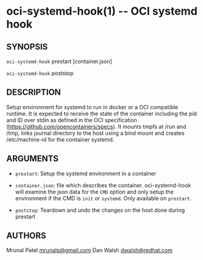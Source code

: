 oci-systemd-hook(1) -- OCI systemd hook
=============================================

## SYNOPSIS

`oci-systemd-hook` prestart [container.json]

`oci-systemd-hook` poststop

## DESCRIPTION

Setup environment for systemd to run in docker or a OCI compatible runtime.
It is expected to receive the state of the container including the pid and ID over stdin
as defined in the OCI specification (https://github.com/opencontainers/specs).
It mounts tmpfs at /run and /tmp, links journal directory to the host using a bind mount
and creates /etc/machine-id for the container systemd.

## ARGUMENTS

  * `prestart`:  Setup the systemd environment in a container

  * `container.json`: file which describes the container. oci-systemd-hook will examine the json data for the `CMD` option and only setup the environment if the CMD is `init` or `systemd`. Only available on `prestart`.
  
  * `poststop`:  Teardown and undo the changes on the host done during prestart


## AUTHORS
Mrunal Patel <mrunalp@gmail.com>
Dan Walsh <dwalsh@redhat.com>
